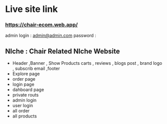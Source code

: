 # Live site link 
### https://chair-ecom.web.app/
admin login : admin@admin.com
password : 
## NIche : Chair Related NIche Website 

-  Header ,Banner , Show Products carts , reviews , blogs post , brand logo , subscrib email ,footer 
- Explore page 
- order page 
- login page 
- dahboard page 
- private routs 
- admin login 
- user login 
- all order 
- all products 
